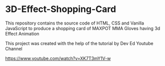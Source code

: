 # 3D-Effect-Shopping-Card
This repository contains the source code of HTML, CSS and Vanilla JavaScript to produce a shopping card of MAXPOT MMA Gloves having 3d Effect Animation

This project was created with the help of the tutorial by Dev Ed Youtube Channel

https://www.youtube.com/watch?v=XK7T3mY1V-w

